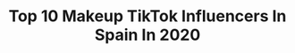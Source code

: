 ---
title: Top 10 Makeup TikTok Influencers In Spain In 2020
description: >-
  Find top makeup TikTok influencers in Spain in 2020. Most popular hashtags: #challenge #lasirenita #fantasia #trend.
platform: TikTok
profiles:
  - username: "annersite"
    fullname: >-
      ANNERSITE
    location: "Spain"
    followers: 280308
    engagement: 2672
    commentsToLikes: 0.034808
    id: ck904fvc3e8110j78ehh8w2o5
    verified: true
    hashtags: "#lasirenita, #tipsdemaquillaje, #pocahontas, #trucosdemaquillaje"
  - username: "nadina_ioana"
    fullname: >-
      Nadina Ioana
    location: "Spain"
    followers: 334667
    engagement: 568
    commentsToLikes: 0.007995
    id: cka637f4a34p40i787pow9lle
    verified: false
    hashtags: "#lipinjetions, #coverage, #edgesonfleek, #weird"
  - username: "diana_dasha"
    fullname: >-
      👑Diana Dasha👑
    location: "Spain"
    followers: 786826
    engagement: 2220
    commentsToLikes: 0.021194
    id: ck92srxsrevjb0j78hz3axhwb
    verified: false
    hashtags: "#red, #yoenclase, #accentchallenge, #funny"
  - username: "nobodisugly"
    fullname: >-
      Camila @nobodisugly
    location: "Spain"
    followers: 515648
    engagement: 2442
    commentsToLikes: 0.017213
    id: ck9jx0p4iyqvo0j78mb08gfu8
    verified: false
    hashtags: "#nailtutorial, #diadelamadre, #rirrorrorrirro, #gracias"
  - username: "anutochkabelike"
    fullname: >-
      Annett
    location: "Spain"
    followers: 13540
    engagement: 1938
    commentsToLikes: 0.024273
    id: ck81s127zp8t00j78lanh49dt
    verified: false
    hashtags: "#princesspeach, #myaesthetic, #euphoriamakeup, #lookatme"
  - username: "mariareushuang"
    fullname: >-
      🌹María Reus Huang🌹
    location: "Spain"
    followers: 1022841
    engagement: 2154
    commentsToLikes: 0.020453
    id: ck8qfj9dex5ho0j78088ogm4o
    verified: true
    hashtags: "#slowmo, #maquillaje, #parati, #boymakeup"
  - username: "losrubialesfamily"
    fullname: >-
      Loredana Elena Cozma
    location: "Spain"
    followers: 6247
    engagement: 1146
    commentsToLikes: 0.047543
    id: cka0rvo0biq2m0i78l3mrdecz
    verified: false
    hashtags: "#transition, #makeuptutorial, #carrito, #pastel"
  - username: "j0tak"
    fullname: >-
      Kiko
    location: "Spain"
    followers: 5311
    engagement: 1673
    commentsToLikes: 0.043459
    id: cka0hke0e9ohr0i78fp4wr2ao
    verified: false
    hashtags: "#black, #lolesleon, #reportera, #inframundo"
  - username: "makeupnellie"
    fullname: >-
      Nellie 👼🏼
    location: "Spain"
    followers: 33372
    engagement: 1798
    commentsToLikes: 0.012215
    id: ck9floumcp9c00j78wt1cc5kj
    verified: false
    hashtags: "#throwitback, #eyebrows, #transformation, #ledlights"
  - username: "eviande"
    fullname: >-
      Eviande
    location: "Spain"
    followers: 3912
    engagement: 957
    commentsToLikes: 0.026231
    id: ck81t2xvyv33z0j783yp571kr
    verified: false
    hashtags: "#baddescions, #evolucion, #muerte, #trend"
---